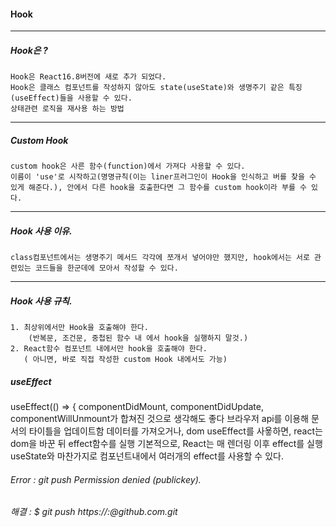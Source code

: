 #### Hook
* * *
  ##### Hook은 ? 
    Hook은 React16.8버전에 새로 추가 되었다.
    Hook은 클래스 컴포넌트를 작성하지 않아도 state(useState)와 생명주기 같은 특징(useEffect)들을 사용할 수 있다.
    상태관련 로직을 재사용 하는 방법
* * *  
  ##### Custom Hook 
    custom hook은 사른 함수(function)에서 가져다 사용할 수 있다. 
    이름이 'use'로 시작하고(명명규칙(이는 liner프러그인이 Hook을 인식하고 버를 찾을 수 있게 해준다.), 안에서 다른 hook을 호출한다면 그 함수를 custom hook이라 부를 수 있다. 
* * *
  ##### Hook 사용 이유.
    class컴포넌트에서는 생명주기 메서드 각각에 쪼개서 넣어야만 했지만, hook에서는 서로 관련있는 코드들을 한군데에 모아서 작성할 수 있다. 
* * *    
  ##### Hook 사용 규칙.
    1. 최상위에서만 Hook을 호출해야 한다. 
        (반복문, 조건문, 중첩된 함수 내 에서 hook을 실행하지 말것.)
    2. React함수 컴포넌트 내에서만 hook을 호출해야 한다. 
       ( 아니면, 바로 직접 작성한 custom Hook 내에서도 가능)
       

  ##### useEffect
  useEffect(() => {
    componentDidMount, componentDidUpdate, componentWillUnmount가 합쳐진 것으로 생각해도 좋다
    브라우저 api를 이용해 문서의 타이틀을 업데이트함
    데이터를 가져오거나, dom 
    useEffect를 사욯하면, react는 dom을 바꾼 뒤 effect함수를 실행
    기본적으로, React는 매 렌더링 이후 effect를 실행 
    useState와 마찬가지로 컴포넌트내에서 여러개의 effect를 사용할 수 있다. 



###### Error : git push Permission denied (publickey).
###### 해결 :  $ git push https://<username>:<password>@github.com<username><repositoryName>.git
